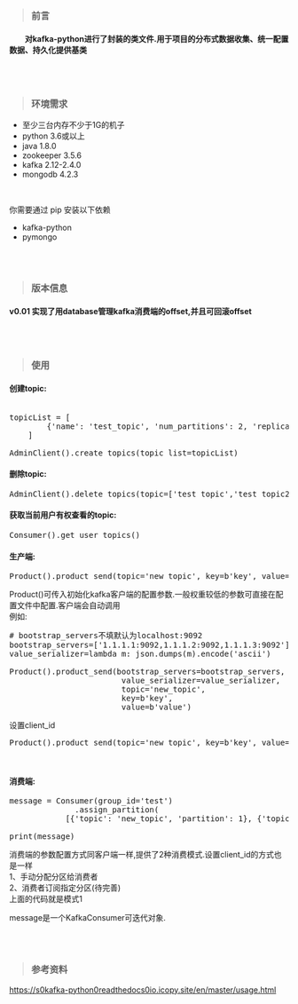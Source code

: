 > ### 前言


#### &emsp;&emsp;对kafka-python进行了封装的类文件.用于项目的分布式数据收集、统一配置数据、持久化提供基类

<br>
<br>

> ### 环境需求

* 至少三台内存不少于1G的机子
* python 3.6或以上
* java 1.8.0
* zookeeper 3.5.6
* kafka 2.12-2.4.0 
* mongodb 4.2.3 
<br>

你需要通过 pip 安装以下依赖 
* kafka-python
* pymongo
<br>
<br>

> ### 版本信息

#### v0.01 实现了用database管理kafka消费端的offset,并且可回滚offset
<br>
<br>

> ### 使用

#### 创建topic:
<pre>

topicList = [
        {'name': 'test_topic', 'num_partitions': 2, 'replication_factor': 3, 'replica_assignments': {}, 'topic_configs': {}}
    ]

AdminClient().create_topics(topic_list=topicList)
</pre>

#### 删除topic:
<pre>
AdminClient().delete_topics(topic=['test_topic','test_topic2','test_topic3'])
</pre>

#### 获取当前用户有权查看的topic:
<pre>
Consumer().get_user_topics()
</pre>

#### 生产端:
<pre>
Product().product_send(topic='new_topic', key=b'key', value=b'value')
</pre>

Product()可传入初始化kafka客户端的配置参数.一般权重较低的参数可直接在配置文件中配置.客户端会自动调用<br>
例如:
<pre>
# bootstrap_servers不填默认为localhost:9092
bootstrap_servers=['1.1.1.1:9092,1.1.1.2:9092,1.1.1.3:9092']
value_serializer=lambda m: json.dumps(m).encode('ascii') 

Product().product_send(bootstrap_servers=bootstrap_servers,
                        value_serializer=value_serializer,
                        topic='new_topic', 
                        key=b'key', 
                        value=b'value')
</pre>
设置client_id
<pre>
Product().product_send(topic='new_topic', key=b'key', value=b'value').set_clientId("me")
</pre>

<br>

#### 消费端:
<pre>
message = Consumer(group_id='test')
              .assign_partition(
            [{'topic': 'new_topic', 'partition': 1}, {'topic': 'topicnewtest1', 'partition': 0}]).topic_consumer()

print(message)
</pre>
消费端的参数配置方式同客户端一样,提供了2种消费模式.设置client_id的方式也是一样<br>
 1、手动分配分区给消费者<br>
 2、消费者订阅指定分区(待完善)<br>
上面的代码就是模式1<br>

message是一个KafkaConsumer可迭代对象.


<br>
<br>

> ### 参考资料

https://s0kafka-python0readthedocs0io.icopy.site/en/master/usage.html
